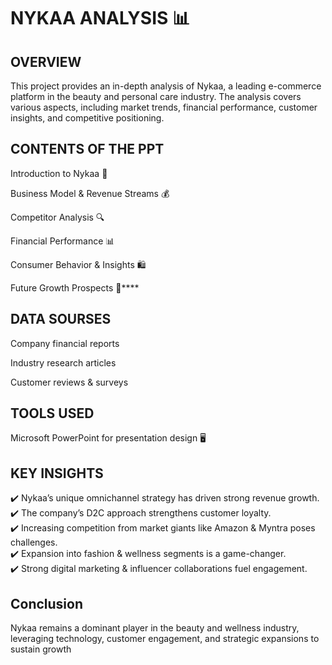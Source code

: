 #  NYKAA ANALYSIS 📊

## OVERVIEW

This project provides an in-depth analysis of Nykaa, a leading e-commerce platform in the beauty and personal care industry. The analysis covers various aspects, including market trends, financial performance, customer insights, and competitive positioning.

## CONTENTS OF THE PPT

Introduction to Nykaa 📌

Business Model & Revenue Streams 💰

Competitor Analysis 🔍

Financial Performance 📊

Consumer Behavior & Insights 🛍️

Future Growth Prospects 🚀****


## DATA SOURSES

Company financial reports

Industry research articles

Customer reviews & surveys


## TOOLS USED

Microsoft PowerPoint for presentation design 🖥️


## KEY INSIGHTS

✔️ Nykaa’s unique omnichannel strategy has driven strong revenue growth.                        
✔️ The company’s D2C approach strengthens customer loyalty.                               
✔️ Increasing competition from market giants like Amazon & Myntra poses challenges.                     
✔️ Expansion into fashion & wellness segments is a game-changer.                          
✔️ Strong digital marketing & influencer collaborations fuel engagement.


## Conclusion

Nykaa remains a dominant player in the beauty and wellness industry, leveraging technology, customer engagement, and strategic expansions to sustain growth
